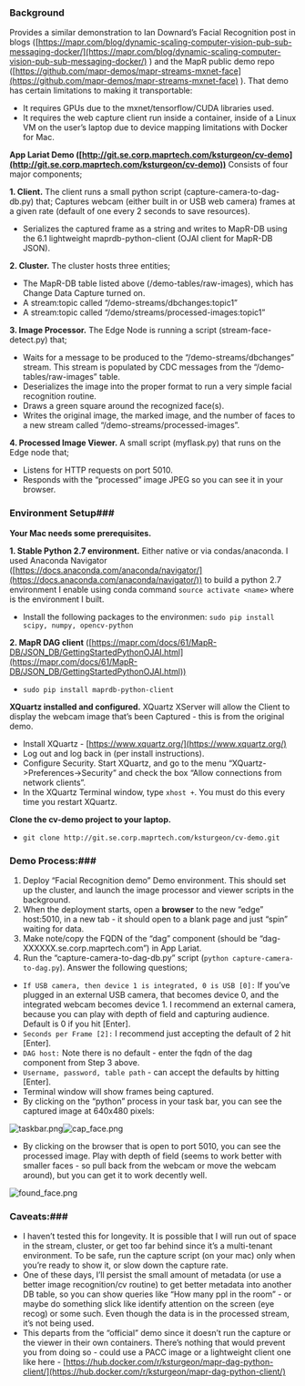 ### Background ###
Provides a similar demonstration to Ian Downard’s Facial Recognition post in blogs ([https://mapr.com/blog/dynamic-scaling-computer-vision-pub-sub-messaging-docker/](https://mapr.com/blog/dynamic-scaling-computer-vision-pub-sub-messaging-docker/) ) and the MapR public demo repo ([https://github.com/mapr-demos/mapr-streams-mxnet-face](https://github.com/mapr-demos/mapr-streams-mxnet-face) ).  That demo has certain limitations to making it transportable:
* It requires GPUs due to the mxnet/tensorflow/CUDA libraries used.
* It requires the web capture client run inside a container, inside of a Linux VM on the user’s laptop due to device mapping limitations with Docker for Mac.

**App Lariat Demo ([http://git.se.corp.maprtech.com/ksturgeon/cv-demo](http://git.se.corp.maprtech.com/ksturgeon/cv-demo))**
Consists of four major components;

**1. Client.**  The client runs a small python script (capture-camera-to-dag-db.py) that;
Captures webcam (either built in or USB web camera) frames at a given rate (default of one every 2 seconds to save resources).
* Serializes the captured frame as a string and writes to MapR-DB using the 6.1 lightweight maprdb-python-client (OJAI client for MapR-DB JSON).

**2. Cluster.** The cluster hosts three entities;
* The MapR-DB table listed above (/demo-tables/raw-images), which has Change Data Capture turned on.
* A stream:topic called “/demo-streams/dbchanges:topic1”
* A stream:topic called “/demo/streams/processed-images:topic1”

**3. Image Processor.**  The Edge Node is running a script (stream-face-detect.py) that;
* Waits for a message to be produced to the “/demo-streams/dbchanges” stream.  This stream is populated by CDC messages from the “/demo-tables/raw-images” table.
* Deserializes the image into the proper format to run a very simple facial recognition routine.
* Draws a green square around the recognized face(s).
* Writes the original image, the marked image, and the number of faces to a new stream called “/demo-streams/processed-images”.

**4. Processed Image Viewer.**  A small script (myflask.py) that runs on the Edge node that;
* Listens for HTTP requests on port 5010.
* Responds with the “processed” image JPEG so you can see it in your browser.

### Environment Setup###
**Your Mac needs some prerequisites.**

**1. Stable Python 2.7 environment.**  Either native or via condas/anaconda.  I used Anaconda Navigator ([https://docs.anaconda.com/anaconda/navigator/](https://docs.anaconda.com/anaconda/navigator/)) to build a python 2.7 environment I enable using conda command ```source activate <name>``` where <name> is the environment I built. 
* Install the following packages to the environmen: ```sudo pip install scipy, numpy, opencv-python```

**2. MapR DAG client** ([https://mapr.com/docs/61/MapR-DB/JSON_DB/GettingStartedPythonOJAI.html](https://mapr.com/docs/61/MapR-DB/JSON_DB/GettingStartedPythonOJAI.html)) 
* ```sudo pip install maprdb-python-client```

**XQuartz installed and configured.**  XQuartz XServer will allow the Client to display the webcam image that’s been Captured - this is from the original demo.
* Install XQuartz - [https://www.xquartz.org/](https://www.xquartz.org/)
* Log out and log back in (per install instructions).
* Configure Security.  Start XQuartz, and go to the menu “XQuartz->Preferences->Security” and check the box “Allow connections from network clients”.
* In the XQuartz Terminal window, type ```xhost +```.  You must do this every time you restart XQuartz.

**Clone the cv-demo project to your laptop.**
* ```git clone http://git.se.corp.maprtech.com/ksturgeon/cv-demo.git ```

### Demo Process:###
1. Deploy “Facial Recognition demo” Demo environment.  This should set up the cluster, and launch the image processor and viewer scripts in the background.
2. When the deployment starts, open a **browser** to the new “edge” host:5010, in a new tab - it should open to a blank page and just “spin” waiting for data.
3. Make note/copy the FQDN of the “dag” component (should be “dag-XXXXXX.se.corp.maprtech.com”) in App Lariat.
4. Run the “capture-camera-to-dag-db.py” script (```python capture-camera-to-dag.py```).  Answer the following questions;
* ```If USB camera, then device 1 is integrated, 0 is USB [0]:```  If you’ve plugged in an external USB camera, that becomes device 0, and the integrated webcam becomes device 1.  I recommend an external camera, because you can play with depth of field and capturing audience.  Default is 0 if you hit [Enter].
* ```Seconds per Frame [2]:```  I recommend just accepting the default of 2 hit [Enter].
* ```DAG host:```  Note there is no default - enter the fqdn of the dag component from Step 3 above.
* ```Username, password, table path``` - can accept the defaults by hitting [Enter].
* Terminal window will show frames being captured.
* By clicking on the “python” process in your task bar, you can see the captured image at 640x480 pixels:

![taskbar.png](http://git.se.corp.maprtech.com/ksturgeon/cv-demo/src/master/taskbar.png)![cap_face.png](http://git.se.corp.maprtech.com/ksturgeon/cv-demo/src/master/cap_face.png)
* By clicking on the browser that is open to port 5010, you can see the processed image.  Play with depth of field (seems to work better with smaller faces - so pull back from the webcam or move the webcam around), but you can get it to work decently  well.

![found_face.png](http://git.se.corp.maprtech.com/ksturgeon/cv-demo/src/master/found_face.png)

### Caveats:###
* I haven’t tested this for longevity.  It is possible that I will run out of space in the stream, cluster, or get too far behind since it’s a multi-tenant environment.  To be safe, run the capture script (on your mac) only when you’re ready to show it, or slow down the capture rate.
* One of these days, I’ll persist the small amount of metadata (or use a better image recognition/cv routine) to get better metadata into another DB table, so you can show queries like “How many ppl in the room” - or maybe do something slick like identify attention on the screen (eye recog) or some such.  Even though the data is in the processed stream, it’s not being used.
* This departs from the “official” demo since it doesn’t run the capture or the viewer in their own containers.  There’s nothing that would prevent you from doing so - could use a PACC image or a lightweight client one like here - [https://hub.docker.com/r/ksturgeon/mapr-dag-python-client/](https://hub.docker.com/r/ksturgeon/mapr-dag-python-client/)



